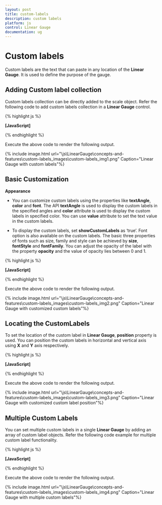 ```yaml
---
layout: post
title: custom-labels
description: custom labels
platform: js
control: Linear Gauge
documentation: ug
---
```


# Custom labels

Custom labels are the text that can paste in any location of the **Linear Gauge**. It is used to define the purpose of the gauge.

## Adding Custom label collection

Custom labels collection can be directly added to the scale object. Refer the following code to add custom labels collection in a **Linear Gauge** control.



{% highlight js %}

**[JavaScript]**
<div id="LinearGauge1"></div>
<script type="text/javascript">
$(function () {

// For Linear Gauge rendering
$("#LinearGauge1").ejLinearGauge({
enableAnimation: false, height: 500, width: 200, labelColor: "Grey",
//Adding frame object
frame: {
innerWidth: 8,
outerWidth: 10,
backgroundImageUrl: "../images/gauge/Gauge_linear_light.png"
},

//Adding scale collection
scales: [{
backgroundColor: "transparent",
border: { color: "transparent", width: 0 },
showMarkerPointers: false, showBarPointers: true,
showCustomLabels: true,

//Adding bar pointer collection
barPointers: [{
width: 10, backgroundColor: "#8BABFF",
value: 91, placement: "near", distanceFromScale: 30
}],

//Adding tick collection
ticks: [{
type: "majorinterval", width: 2,
color: "#8c8c8c", distanceFromScale: { x: 7, y: 0 }
},
{
type: "minorinterval", width: 1, height: 6,
color: "#8c8c8c", distanceFromScale: { x: 7, y: 0 }
}],

//Adding custom label collection
customLabels: [{
value: "Mathematics Mark", position: { x: 55, y: 97 }
}]
}]
});
});</script>


{% endhighlight %}



Execute the above code to render the following output.

{% include image.html url="\js\LinearGauge\concepts-and-features\custom-labels_images\custom-labels_img1.png" Caption="Linear Gauge with custom labels"%}

## Basic Customization

**Appearance**

* You can customize custom labels using the properties like **textAngle**, **color** and **font**. The API **textAngle** is used to display the custom labels in the specified angles and **color** attribute is used to display the custom labels in specified color. You can use **value** attribute to set the text value in the custom labels. 

* To display the custom labels, set **showCustomLabels** as ‘true’. Font option is also available on the custom labels. The basic three properties of fonts such as size, family and style can be achieved by **size**, **fontStyle** and **fontFamily**. You can adjust the opacity of the label with the property **opacity** and the value of opacity lies between 0 and 1.



{% highlight js %}

**[JavaScript]**
<div id="LinearGauge1"></div>
<script type="text/javascript">
$(function () {
// For Linear Gauge rendering
$("#LinearGauge1").ejLinearGauge({
enableAnimation: false, height: 500, width: 200, labelColor: "Grey",
//Adding frame collection
frame: {
innerWidth: 8,
outerWidth: 10,
backgroundImageUrl: "../images/gauge/Gauge_linear_light.png"
},

//Adding scale collection
scales: [{
backgroundColor: "transparent",
border: { color: "transparent", width: 0 },
showMarkerPointers: false, showBarPointers: true,
showCustomLabels: true,

//Adding bar pointer collection
barPointers: [
{
width: 10, backgroundColor: "#8BABFF",
value: 91, placement: "near", distanceFromScale: 30
}
],

//Adding tick collection
ticks: [{
type: "majorinterval", width: 2,
color: "#8c8c8c", distanceFromScale: { x: 7, y: 0 }
},
{
type: "minorinterval", width: 1, height: 6,
color: "#8c8c8c", distanceFromScale: { x: 7, y: 0 }
}],

//Adding custom labels
customLabels: [{
position: { x: 55, y: 87 },
**value: "Mathematics Mark",**
**color:"Red",**
**textAngle:30,**
**opacity:0.5**
}]
}]
});
});
</script>


{% endhighlight %}



Execute the above code to render the following output.

{% include image.html url="\js\LinearGauge\concepts-and-features\custom-labels_images\custom-labels_img2.png" Caption="Linear Gauge with customized custom labels"%}

## Locating the CustomLabels

To set the location of the custom label in **Linear Gauge**, **position** property is used. You can position the custom labels in horizontal and vertical axis using **X** and **Y** axis respectively.



{% highlight js %}

**[JavaScript]**
<div id="LinearGauge1"></div>
<script type="text/javascript">
$(function () {
//For rendering Liner gauge
$("#LinearGauge1").ejLinearGauge({
enableAnimation: false, height: 500, width: 200, labelColor: "Grey",

//Adding frame object
frame: {
innerWidth: 8,
outerWidth: 10,
backgroundImageUrl: "../images/gauge/Gauge_linear_light.png"
},

//Adding scale collection
scales: [{
backgroundColor: "transparent",
border: { color: "transparent", width: 0 },
showMarkerPointers: false, showBarPointers: true,
showCustomLabels: true,

//Adding bar pointer collection
barPointers: [
{
width: 10, backgroundColor: "#8BABFF",
value: 91, placement: "near", distanceFromScale: 30
}
],

//Adding ticks collection
ticks: [{
type: "majorinterval", width: 2,
color: "#8c8c8c", distanceFromScale: { x: 7, y: 0 }
},
{
type: "minorinterval", width: 1, height: 6,
color: "#8c8c8c", distanceFromScale: { x: 7, y: 0 }
}],

//Adding custom label collection
customLabels: [
{ value: "Mathematics Mark", position: { x: 55, y: 87 }}]
}]
});
});
</script>


{% endhighlight %}


Execute the above code to render the following output.

{% include image.html url="\js\LinearGauge\concepts-and-features\custom-labels_images\custom-labels_img3.png" Caption="Linear Gauge with customized custom label position"%}

## Multiple Custom Labels

You can set multiple custom labels in a single **Linear Gauge** by adding an array of custom label objects. Refer the following code example for multiple custom label functionality.


{% highlight js %}

**[JavaScript]**
<div id="LinearGauge1"></div>
<script type="text/javascript">
$(function () {

// For Linear Gauge rendering
$("#LinearGauge1").ejLinearGauge({
enableAnimation: false, height: 500, width: 200, labelColor: "Grey",
//Adding frame object
frame: {
innerWidth: 8,
outerWidth: 10,
backgroundImageUrl: "../images/gauge/Gauge_linear_light.png"
},
//Adding scale collection
scales: [{
backgroundColor: "transparent",
border: { color: "transparent", width: 0 },
showMarkerPointers: false, showBarPointers: true,
showCustomLabels: true,

//Adding bar pointer collection
barPointers: [
{
width: 10, backgroundColor: "#8BABFF",
value: 91, placement: "near", distanceFromScale: 30
}
],

//Adding ticks collection
ticks: [{
type: "majorinterval", width: 2,
color: "#8c8c8c", distanceFromScale: { x: 7, y: 0 }
},
{
type: "minorinterval", width: 1, height: 6,
color: "#8c8c8c", distanceFromScale: { x: 7, y: 0 }
}],

//Adding custom label collection
customLabels: [
{ value: "Mathematics Mark", position: { x: 55, y: 87 },
color: "Red"
},
{ value: "Marks in %", position: { x: 15, y: 57 },
color: "Red" ,textAngle:90
}]
}]
});
});

</script>


{% endhighlight %}


Execute the above code to render the following output.

{% include image.html url="\js\LinearGauge\concepts-and-features\custom-labels_images\custom-labels_img4.png" Caption="Linear Gauge with multiple custom labels"%}

